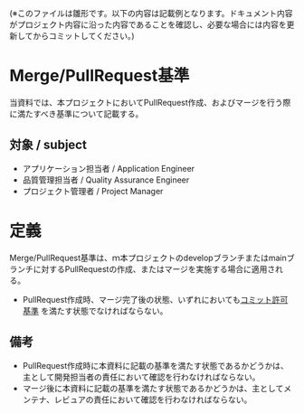(※このファイルは雛形です。以下の内容は記載例となります。ドキュメント内容がプロジェクト内容に沿った内容であることを確認し、必要な場合には内容を更新してからコミットしてください。)

# Merge/PullRequest基準
当資料では、本プロジェクトにおいてPullRequest作成、およびマージを行う際に満たすべき基準について記載する。

## 対象 / subject

- アプリケーション担当者 / Application Engineer
- 品質管理担当者 / Quality Assurance Engineer
- プロジェクト管理者 / Project Manager

# 定義
Merge/PullRequest基準は、ｍ本プロジェクトのdevelopブランチまたはmainブランチに対するPullRequestの作成、またはマージを実施する場合に適用される。

- PullRequest作成時、マージ完了後の状態、いずれにおいても[コミット許可基準](./010-commit.md) を満たす状態でなければならない。


## 備考
- PullRequest作成時に本資料に記載の基準を満たす状態であるかどうかは、主として開発担当者の責任において確認を行わなければならない。
- マージ後に本資料に記載の基準を満たす状態であるかどうかは、主としてメンテナ、レビュアの責任において確認を行わなければならない。
